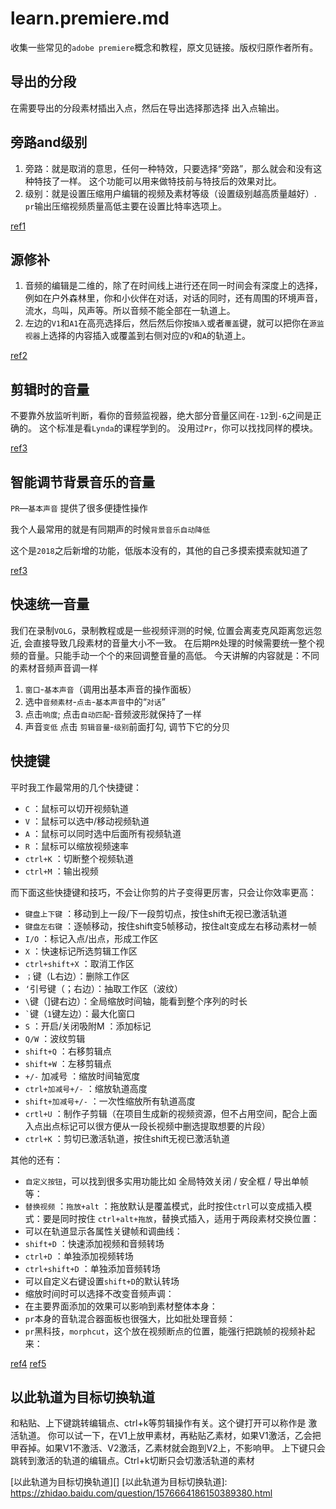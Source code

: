 # learn.premiere.md

收集一些常见的`adobe premiere`概念和教程，原文见链接。版权归原作者所有。

## 导出的分段

在需要导出的分段素材插出入点，然后在导出选择那选择 出入点输出。


## 旁路and级别

1. 旁路：就是取消的意思，任何一种特效，只要选择“旁路”，那么就会和没有这种特技了一样。
这个功能可以用来做特技前与特技后的效果对比。
1. 级别：就是设置压缩用户编辑的视频及素材等级（设置级别越高质量越好）.
`pr`输出压缩视频质量高低主要在设置比特率选项上。

[ref1][]

[ref1]: https://zhidao.baidu.com/question/277522618.html

## 源修补

1. 音频的编辑是二维的，除了在时间线上进行还在同一时间会有深度上的选择，例如在户外森林里，你和小伙伴在对话，对话的同时，还有周围的环境声音，流水，鸟叫，风声等。所以音频不能全部在一轨道上。
1. 左边的`V1`和`A1`在高亮选择后，然后然后你按`插入`或者`覆盖`键，就可以把你在`源监视器`上选择的内容插入或覆盖到右侧对应的`V`和`A`的轨道上。

[ref2][]

[ref2]: https://www.zhihu.com/question/332212887/answer/731545521

## 剪辑时的音量

不要靠外放监听判断，看你的音频监视器，绝大部分音量区间在`-12`到`-6`之间是正确的。
这个标准是看`Lynda`的课程学到的。
没用过`Pr`，你可以找找同样的模块。

[ref3][]

[ref3]: https://www.zhihu.com/question/53675190/answer/136213642

## 智能调节背景音乐的音量

`PR`—`基本声音` 提供了很多便捷性操作

我个人最常用的就是有同期声的时候`背景音乐自动降低`

这个是`2018`之后新增的功能，低版本没有的，其他的自己多摸索摸索就知道了

[ref3][]

[ref3]: https://www.zhihu.com/question/53675190/answer/136213642

## 快速统一音量

我们在录制`VOLG`，录制教程或是一些视频评测的时候, 位置会离麦克风距离忽远忽近,
会直接导致几段素材的音量大小不一致。
在后期`PR`处理的时候需要统一整个视频的音量。只能手动一个个的来回调整音量的高低。
今天讲解的内容就是：不同的素材音频声音调一样

1. `窗口`-`基本声音`（调用出基本声音的操作面板）
2. 选中`音频素材`-`点击`-`基本声音`中的“`对话`”
3. 点击`响度`; 点击`自动匹配`-音频波形就保持了一样
4. 声音`变低` 点击 `剪辑音量`-`级别`前面打勾, 调节下它的分贝

## 快捷键

平时我工作最常用的几个快捷键：

+ `C` ：鼠标可以切开视频轨道
+ `V` ：鼠标可以选中/移动视频轨道
+ `A` ：鼠标可以同时选中后面所有视频轨道
+ `R` ：鼠标可以缩放视频速率
+ `ctrl+K` ：切断整个视频轨道
+ `ctrl+M` ：输出视频

而下面这些快捷键和技巧，不会让你剪的片子变得更厉害，只会让你效率更高：

+ `键盘上下键` ：移动到上一段/下一段剪切点，按住shift无视已激活轨道
+ `键盘左右键` ：逐帧移动，按住shift变5帧移动，按住alt变成左右移动素材一帧
+ `I/O` ：标记入点/出点，形成工作区
+ `X` ：快速标记所选剪辑工作区
+ `ctrl+shift+X` ：取消工作区
+ `；`键（L右边）：删除工作区
+ `‘`引号键（；右边）：抽取工作区（波纹）
+ `\`键（]键右边）：全局缩放时间轴，能看到整个序列的时长
+ `` ` ``键（`1`键左边）：最大化窗口
+ `S` ：开启/关闭吸附M ：添加标记
+ `Q/W` ：波纹剪辑
+ `shift+Q` ：右移剪辑点
+ `shift+W` ：左移剪辑点
+ `+/-` 加减号 ：缩放时间轴宽度
+ `ctrl+加减号+/-` ：缩放轨道高度
+ `shift+加减号+/-` ：一次性缩放所有轨道高度
+ `crtl+U` ：制作子剪辑（在项目生成新的视频资源，但不占用空间，配合上面入点出点标记可以很方便从一段长视频中删选提取想要的片段）
+ `ctrl+K` ：剪切已激活轨道，按住shift无视已激活轨道

其他的还有：

+ `自定义按钮`，可以找到很多实用功能比如 全局特效关闭 / 安全框 / 导出单帧等：
+ `替换视频` ：`拖放+alt` ：拖放默认是覆盖模式，此时按住`ctrl`可以变成插入模式：要是同时按住 `ctrl+alt+拖放`，替换式插入，适用于两段素材交换位置：
+ 可以在轨道显示各属性关键帧和调曲线：
+ `shift+D` ：快速添加视频和音频转场
+ `ctrl+D` ：单独添加视频转场
+ `ctrl+shift+D` ：单独添加音频转场
+ 可以自定义右键设置`shift+D`的默认转场
+ 缩放时间时可以选择不改变音频声调：
+ 在主要界面添加的效果可以影响到素材整体本身：
+ `pr`本身的音轨混合器面板也很强大，比如批处理音频：
+ `pr`黑科技，`morphcut`，这个放在视频断点的位置，能强行把跳帧的视频补起来：

[ref4][]
[ref5][]

[ref4]: https://www.zhihu.com/question/34471615/answer/275857049
[ref5]: http://www.lofter.com/lpost/120951_11d44716

##  以此轨道为目标切换轨道

和粘贴、上下键跳转编辑点、ctrl+k等剪辑操作有关。这个键打开可以称作是 激活轨道。
你可以试一下，在V1上放甲素材，再粘贴乙素材，如果V1激活，乙会把甲吞掉。如果V1不激活、V2激活，乙素材就会跑到V2上，不影响甲。
上下键只会跳转到激活的轨道的编辑点。Ctrl+k切断只会切激活轨道的素材

[以此轨道为目标切换轨道][]
[以此轨道为目标切换轨道]: https://zhidao.baidu.com/question/1576664186150389380.html
